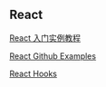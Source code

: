 ## React
[React 入门实例教程](http://www.ruanyifeng.com/blog/2015/03/react.html)

[React Github Examples](https://github.com/ruanyf/react-demos)

[React Hooks](http://www.ruanyifeng.com/blog/2020/09/react-hooks-useeffect-tutorial.html)